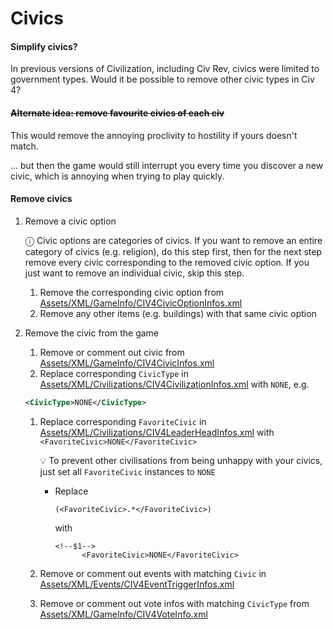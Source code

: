 # Civics

#### Simplify civics?

In previous versions of Civilization, including Civ Rev, civics were limited to government types. Would it be possible to remove other civic types in Civ 4?

#### ~~Alternate idea: remove favourite civics of each civ~~

This would remove the annoying proclivity to hostility if yours doesn't match.

... but then the game would still interrupt you every time you discover a new civic, which is annoying when trying to play quickly.

#### Remove civics

1. Remove a civic option

   ⓘ Civic options are categories of civics. If you want to remove an entire category of civics (e.g. religion), do this step first, then for the next step remove every civic corresponding to the removed civic option. If you just want to remove an individual civic, skip this step.

   1. Remove the corresponding civic option from [Assets/XML/GameInfo/CIV4CivicOptionInfos.xml](../src/Assets/XML/GameInfo/CIV4CivicOptionInfos.xml)
   1. Remove any other items (e.g. buildings) with that same civic option

1. Remove the civic from the game

   1. Remove or comment out civic from [Assets/XML/GameInfo/CIV4CivicInfos.xml](../src/Assets/XML/GameInfo/CIV4CivicInfos.xml)
   1. Replace corresponding `CivicType` in [Assets/XML/Civilizations/CIV4CivilizationInfos.xml](../src/Assets/XML/Civilizations/CIV4CivilizationInfos.xml) with `NONE`, e.g.

   ```xml
   <CivicType>NONE</CivicType>
   ```

   1. Replace corresponding `FavoriteCivic` in [Assets/XML/Civilizations/CIV4LeaderHeadInfos.xml](../src/Assets/XML/Civilizations/CIV4LeaderHeadInfos.xml) with `<FavoriteCivic>NONE</FavoriteCivic>`

      💡 To prevent other civilisations from being unhappy with your civics, just set all `FavoriteCivic` instances to `NONE`

      - Replace

        ```
        (<FavoriteCivic>.*</FavoriteCivic>)
        ```

        with

        ```
        <!--$1-->
              <FavoriteCivic>NONE</FavoriteCivic>
        ```

   1. Remove or comment out events with matching `Civic` in [Assets/XML/Events/CIV4EventTriggerInfos.xml](../src/Assets/XML/Events/CIV4EventTriggerInfos.xml)
   1. Remove or comment out vote infos with matching `CivicType` from [Assets/XML/GameInfo/CIV4VoteInfo.xml](../src/Assets/XML/GameInfo/CIV4VoteInfo.xml)

